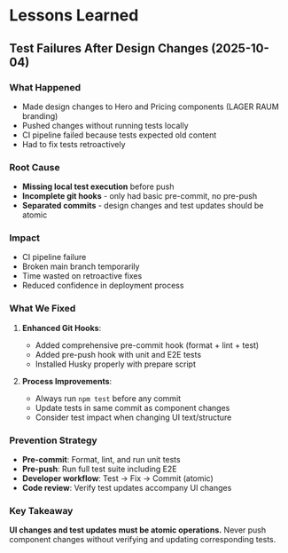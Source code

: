 # Lessons Learned

## Test Failures After Design Changes (2025-10-04)

### What Happened
- Made design changes to Hero and Pricing components (LAGER RAUM branding)
- Pushed changes without running tests locally
- CI pipeline failed because tests expected old content
- Had to fix tests retroactively

### Root Cause
- **Missing local test execution** before push
- **Incomplete git hooks** - only had basic pre-commit, no pre-push
- **Separated commits** - design changes and test updates should be atomic

### Impact
- CI pipeline failure
- Broken main branch temporarily
- Time wasted on retroactive fixes
- Reduced confidence in deployment process

### What We Fixed
1. **Enhanced Git Hooks**:
   - Added comprehensive pre-commit hook (format + lint + test)
   - Added pre-push hook with unit and E2E tests
   - Installed Husky properly with prepare script

2. **Process Improvements**:
   - Always run `npm test` before any commit
   - Update tests in same commit as component changes
   - Consider test impact when changing UI text/structure

### Prevention Strategy
- **Pre-commit**: Format, lint, and run unit tests
- **Pre-push**: Run full test suite including E2E
- **Developer workflow**: Test → Fix → Commit (atomic)
- **Code review**: Verify test updates accompany UI changes

### Key Takeaway
**UI changes and test updates must be atomic operations.** Never push component changes without verifying and updating corresponding tests.
